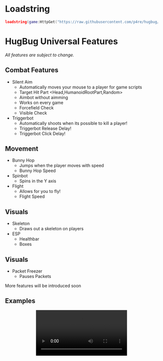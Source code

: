 # Loadstring
```lua
loadstring(game:HttpGet("https://raw.githubusercontent.com/p4re/hugbug/main/SRC.lua"))()
```
# HugBug Universal Features
<i>All features are subject to change.</i>
## Combat Features
* Silent Aim
    * Automatically moves your mouse to a player for game scripts
    * Target Hit Part <Head,HumanoidRootPart,Random>
    * Aimbot without aimming
    * Works on every game
    * Forcefield Check
    * Visible Check
* Triggerbot
    * Automatically shoots when its possible to kill a player!
    * Triggerbot Release Delay!
    * Triggerbot Click Delay!
## Movement
* Bunny Hop
    * Jumps when the player moves with speed
    * Bunny Hop Speed
* Spinbot
    * Spins in the Y axis
* Flight
    * Allows for you to fly!
    * Flight Speed
## Visuals
* Skeleton
    * Draws out a skeleton on players
* ESP
    * Healthbar
    * Boxes
## Visuals
* Packet Freezer
    * Pauses Packets

More features will be introduced soon

## Examples
<p align="center">
   <video src="[https://github.com/rayytsn9/ROBOTT/assets/79029536/62f541aa-aa8c-43f5-9ead-4b7a2e0d7c2a](https://github.com/p4re/hugbug/raw/main/README/hugbug%20(1).mp4)" width="300" />
</p>
